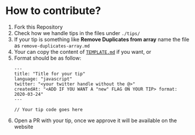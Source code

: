 # How to contribute?

1. Fork this Repository
1. Check how we handle tips in the files under `./tips/`
1. If your tip is something like **Remove Duplicates from array** name the file as `remove-duplicates-array.md`
1. Your can copy the content of [`TEMPLATE.md`](/TEMPLATE.md) if you want, or
1. Format should be as follow:
   ```
   ---
   title: "Title for your tip"
   language: "javascript"
   twitter: "<your twitter handle without the @>"
   createdAt: "<ADD IF YOU WANT A "new" FLAG ON YOUR TIP> format: 2020-03-24"
   ---

   // Your tip code goes here
   ```
1. Open a PR with your tip, once we approve it will be available on the website
